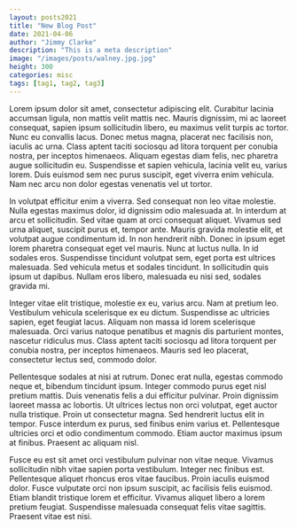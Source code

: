 ```yaml
---
layout: posts2021
title: "New Blog Post"
date: 2021-04-06
author: "Jimmy Clarke"
description: "This is a meta description"
image: "/images/posts/walney.jpg.jpg"
height: 300
categories: misc
tags: [tag1, tag2, tag3]
---
```

Lorem ipsum dolor sit amet, consectetur adipiscing elit. Curabitur lacinia accumsan ligula, non mattis velit mattis nec. Mauris dignissim, mi ac laoreet consequat, sapien ipsum sollicitudin libero, eu maximus velit turpis ac tortor. Nunc eu convallis lacus. Donec metus magna, placerat nec facilisis non, iaculis ac urna. Class aptent taciti sociosqu ad litora torquent per conubia nostra, per inceptos himenaeos. Aliquam egestas diam felis, nec pharetra augue sollicitudin eu. Suspendisse et sapien vehicula, lacinia velit eu, varius lorem. Duis euismod sem nec purus suscipit, eget viverra enim vehicula. Nam nec arcu non dolor egestas venenatis vel ut tortor.

In volutpat efficitur enim a viverra. Sed consequat non leo vitae molestie. Nulla egestas maximus dolor, id dignissim odio malesuada at. In interdum at arcu et sollicitudin. Sed vitae quam at orci consequat aliquet. Vivamus sed urna aliquet, suscipit purus et, tempor ante. Mauris gravida molestie elit, et volutpat augue condimentum id. In non hendrerit nibh. Donec in ipsum eget lorem pharetra consequat eget vel mauris. Nunc at luctus nulla. In id sodales eros. Suspendisse tincidunt volutpat sem, eget porta est ultrices malesuada. Sed vehicula metus et sodales tincidunt. In sollicitudin quis ipsum ut dapibus. Nullam eros libero, malesuada eu nisi sed, sodales gravida mi.

Integer vitae elit tristique, molestie ex eu, varius arcu. Nam at pretium leo. Vestibulum vehicula scelerisque ex eu dictum. Suspendisse ac ultricies sapien, eget feugiat lacus. Aliquam non massa id lorem scelerisque malesuada. Orci varius natoque penatibus et magnis dis parturient montes, nascetur ridiculus mus. Class aptent taciti sociosqu ad litora torquent per conubia nostra, per inceptos himenaeos. Mauris sed leo placerat, consectetur lectus sed, commodo dolor.

Pellentesque sodales at nisi at rutrum. Donec erat nulla, egestas commodo neque et, bibendum tincidunt ipsum. Integer commodo purus eget nisl pretium mattis. Duis venenatis felis a dui efficitur pulvinar. Proin dignissim laoreet massa ac lobortis. Ut ultrices lectus non orci volutpat, eget auctor nulla tristique. Proin ut consectetur magna. Sed hendrerit luctus elit in tempor. Fusce interdum ex purus, sed finibus enim varius et. Pellentesque ultricies orci et odio condimentum commodo. Etiam auctor maximus ipsum at finibus. Praesent ac aliquam nisl.

Fusce eu est sit amet orci vestibulum pulvinar non vitae neque. Vivamus sollicitudin nibh vitae sapien porta vestibulum. Integer nec finibus est. Pellentesque aliquet rhoncus eros vitae faucibus. Proin iaculis euismod dolor. Fusce vulputate orci non ipsum suscipit, ac facilisis felis euismod. Etiam blandit tristique lorem et efficitur. Vivamus aliquet libero a lorem pretium feugiat. Suspendisse malesuada consequat felis vitae sagittis. Praesent vitae est nisi.
